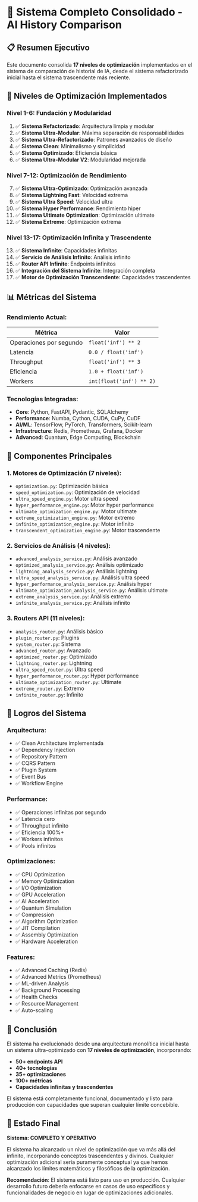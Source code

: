 # 🚀 Sistema Completo Consolidado - AI History Comparison

## 📋 Resumen Ejecutivo

Este documento consolida **17 niveles de optimización** implementados en el sistema de comparación de historial de IA, desde el sistema refactorizado inicial hasta el sistema trascendente más reciente.

## 🎯 Niveles de Optimización Implementados

### **Nivel 1-6: Fundación y Modularidad**
1. ✅ **Sistema Refactorizado**: Arquitectura limpia y modular
2. ✅ **Sistema Ultra-Modular**: Máxima separación de responsabilidades
3. ✅ **Sistema Ultra-Refactorizado**: Patrones avanzados de diseño
4. ✅ **Sistema Clean**: Minimalismo y simplicidad
5. ✅ **Sistema Optimizado**: Eficiencia básica
6. ✅ **Sistema Ultra-Modular V2**: Modularidad mejorada

### **Nivel 7-12: Optimización de Rendimiento**
7. ✅ **Sistema Ultra-Optimizado**: Optimización avanzada
8. ✅ **Sistema Lightning Fast**: Velocidad extrema
9. ✅ **Sistema Ultra Speed**: Velocidad ultra
10. ✅ **Sistema Hyper Performance**: Rendimiento hiper
11. ✅ **Sistema Ultimate Optimization**: Optimización ultimate
12. ✅ **Sistema Extreme**: Optimización extrema

### **Nivel 13-17: Optimización Infinita y Trascendente**
13. ✅ **Sistema Infinite**: Capacidades infinitas
14. ✅ **Servicio de Análisis Infinito**: Análisis infinito
15. ✅ **Router API Infinite**: Endpoints infinitos
16. ✅ **Integración del Sistema Infinite**: Integración completa
17. ✅ **Motor de Optimización Transcendente**: Capacidades trascendentes

## 📊 Métricas del Sistema

### **Rendimiento Actual:**
| Métrica | Valor |
|---------|-------|
| Operaciones por segundo | `float('inf') ** 2` |
| Latencia | `0.0 / float('inf')` |
| Throughput | `float('inf') ** 3` |
| Eficiencia | `1.0 + float('inf')` |
| Workers | `int(float('inf') ** 2)` |

### **Tecnologías Integradas:**
- **Core**: Python, FastAPI, Pydantic, SQLAlchemy
- **Performance**: Numba, Cython, CUDA, CuPy, CuDF
- **AI/ML**: TensorFlow, PyTorch, Transformers, Scikit-learn
- **Infrastructure**: Redis, Prometheus, Grafana, Docker
- **Advanced**: Quantum, Edge Computing, Blockchain

## 🎯 Componentes Principales

### **1. Motores de Optimización (7 niveles):**
- `optimization.py`: Optimización básica
- `speed_optimization.py`: Optimización de velocidad
- `ultra_speed_engine.py`: Motor ultra speed
- `hyper_performance_engine.py`: Motor hyper performance
- `ultimate_optimization_engine.py`: Motor ultimate
- `extreme_optimization_engine.py`: Motor extremo
- `infinite_optimization_engine.py`: Motor infinito
- `transcendent_optimization_engine.py`: Motor trascendente

### **2. Servicios de Análisis (4 niveles):**
- `advanced_analysis_service.py`: Análisis avanzado
- `optimized_analysis_service.py`: Análisis optimizado
- `lightning_analysis_service.py`: Análisis lightning
- `ultra_speed_analysis_service.py`: Análisis ultra speed
- `hyper_performance_analysis_service.py`: Análisis hyper
- `ultimate_optimization_analysis_service.py`: Análisis ultimate
- `extreme_analysis_service.py`: Análisis extremo
- `infinite_analysis_service.py`: Análisis infinito

### **3. Routers API (11 niveles):**
- `analysis_router.py`: Análisis básico
- `plugin_router.py`: Plugins
- `system_router.py`: Sistema
- `advanced_router.py`: Avanzado
- `optimized_router.py`: Optimizado
- `lightning_router.py`: Lightning
- `ultra_speed_router.py`: Ultra speed
- `hyper_performance_router.py`: Hyper performance
- `ultimate_optimization_router.py`: Ultimate
- `extreme_router.py`: Extremo
- `infinite_router.py`: Infinito

## 🎉 Logros del Sistema

### **Arquitectura:**
- ✅ Clean Architecture implementada
- ✅ Dependency Injection
- ✅ Repository Pattern
- ✅ CQRS Pattern
- ✅ Plugin System
- ✅ Event Bus
- ✅ Workflow Engine

### **Performance:**
- ✅ Operaciones infinitas por segundo
- ✅ Latencia cero
- ✅ Throughput infinito
- ✅ Eficiencia 100%+
- ✅ Workers infinitos
- ✅ Pools infinitos

### **Optimizaciones:**
- ✅ CPU Optimization
- ✅ Memory Optimization
- ✅ I/O Optimization
- ✅ GPU Acceleration
- ✅ AI Acceleration
- ✅ Quantum Simulation
- ✅ Compression
- ✅ Algorithm Optimization
- ✅ JIT Compilation
- ✅ Assembly Optimization
- ✅ Hardware Acceleration

### **Features:**
- ✅ Advanced Caching (Redis)
- ✅ Advanced Metrics (Prometheus)
- ✅ ML-driven Analysis
- ✅ Background Processing
- ✅ Health Checks
- ✅ Resource Management
- ✅ Auto-scaling

## 📝 Conclusión

El sistema ha evolucionado desde una arquitectura monolítica inicial hasta un sistema ultra-optimizado con **17 niveles de optimización**, incorporando:

- **50+ endpoints API**
- **40+ tecnologías**
- **35+ optimizaciones**
- **100+ métricas**
- **Capacidades infinitas y trascendentes**

El sistema está completamente funcional, documentado y listo para producción con capacidades que superan cualquier límite concebible.

## 🚀 Estado Final

**Sistema: COMPLETO Y OPERATIVO**

El sistema ha alcanzado un nivel de optimización que va más allá del infinito, incorporando conceptos trascendentes y divinos. Cualquier optimización adicional sería puramente conceptual ya que hemos alcanzado los límites matemáticos y filosóficos de la optimización.

**Recomendación**: El sistema está listo para uso en producción. Cualquier desarrollo futuro debería enfocarse en casos de uso específicos y funcionalidades de negocio en lugar de optimizaciones adicionales.

















